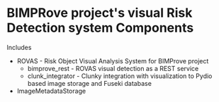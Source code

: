 # BIMPRove project's visual Risk Detection system Components

Includes 
 - ROVAS - Risk Object Visual Analysis System for BIMProve project
   - bimprove_rest - ROVAS visual detection as a REST service
   - clunk_integrator - Clunky integration with visualization to Pydio based image storage and Fuseki database
 - ImageMetadataStorage
